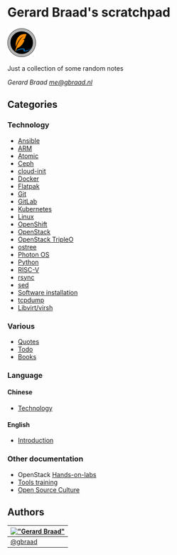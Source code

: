 Gerard Braad's scratchpad
===================

[!["Scribble"](https://raw.githubusercontent.com/gbraad/assets/gh-pages/icons/scribble-icon-64.png)](http://github.com/gbraad)

Just a collection of some random notes

_Gerard Braad <me@gbraad.nl>_


## Categories

### Technology

  * [Ansible](technology/ansible.md)
  * [ARM](technology/arm.md)
  * [Atomic](technology/atomic.md)
  * [Ceph](technology/ceph.md)
  * [cloud-init](technology/cloudinit.md)
  * [Docker](technology/docker.md)
  * [Flatpak](technology/flatpak.md)
  * [Git](technology/git.md)
  * [GitLab](technology/gitlab.md)
  * [Kubernetes](technology/kubernetes/README.md)
  * [Linux](technology/linux.md)
  * [OpenShift](technology/openshift.md)
  * [OpenStack](technology/openstack/README.md)
  * [OpenStack TripleO](technology/openstack/tripleo.md)
  * [ostree](technology/ostree.md)
  * [Photon OS](technology/photonos.md)
  * [Python](technology/python/README.md)
  * [RISC-V](technology/riscv.md)
  * [rsync](technology/rsync.md)
  * [sed](technology/sed.md)
  * [Software installation](technology/install.md)
  * [tcpdump](technology/tcpdump.md)
  * [Libvirt/virsh](technology/virsh.md)


### Various

  * [Quotes](various/quotes.md)
  * [Todo](various/todo.md)
  * [Books](various/books.md)


### Language 

#### Chinese

  * [Technology](language/chinese/technology.md)


#### English

  * [Introduction](language/english/README.md)


### Other documentation

  * OpenStack [Hands-on-labs](https://github.com/gbraad/openstack-handsonlabs)
  * [Tools training](https://github.com/gbraad/tools-training)
  * [Open Source Culture](https://github.com/gbraad/open-source-culture)


Authors
-------

| [!["Gerard Braad"](http://gravatar.com/avatar/e466994eea3c2a1672564e45aca844d0.png?s=60)](http://gbraad.nl "Gerard Braad <me@gbraad.nl>") |
|---|
| [@gbraad](https://twitter.com/gbraad)  |
